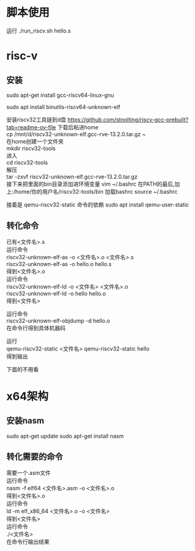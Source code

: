 # 脚本使用

运行
./run_riscv.sh hello.s

# risc-v

## 安装

sudo apt-get install gcc-riscv64-linux-gnu

sudo apt install binutils-riscv64-unknown-elf

安装riscv32工具链到d盘
https://github.com/stnolting/riscv-gcc-prebuilt?tab=readme-ov-file
下载后粘进home  
cp /mnt/d/riscv32-unknown-elf.gcc-rve-13.2.0.tar.gz  ~  
在home创建一个文件夹  
mkdir riscv32-tools  
进入  
cd riscv32-tools  
解压  
tar -zxvf riscv32-unknown-elf.gcc-rve-13.2.0.tar.gz  
接下来把里面的bin目录添加进环境变量
vim ~/.bashrc
在PATH的最后,加上:/home/你的用户名/riscv32-tools/bin
加载bashrc
source ~/.bashrc

接着是 qemu-riscv32-static 命令的依赖
sudo apt install qemu-user-static 

## 转化命令

已有<文件名>.s  
运行命令  
    riscv32-unknown-elf-as -o <文件名>.o <文件名>.s  
    riscv32-unknown-elf-as -o hello.o hello.s  
得到<文件名>.o  
运行命令  
riscv32-unknown-elf-ld -o <文件名> <文件名>.o  
riscv32-unknown-elf-ld -o hello hello.o  
得到<文件名>  

运行命令  
riscv32-unknown-elf-objdump -d hello.o  
在命令行得到具体机器码

运行  
qemu-riscv32-static <文件名>
qemu-riscv32-static hello  
得到输出  


下面的不用看

# x64架构

## 安装nasm 

sudo apt-get update
sudo apt-get install nasm

## 转化需要的命令

需要一个.asm文件  
运行命令  
nasm -f elf64 <文件名>.asm -o <文件名>.o  
得到<文件名>.o  
运行命令  
ld -m elf_x86_64 <文件名>.o -o <文件名>  
得到<文件名>  
运行命令  
./<文件名>  
在命令行输出结果